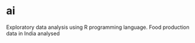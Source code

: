 # ai
Exploratory data analysis using R programming language. Food production data in India analysed 

